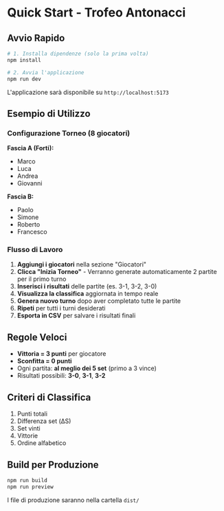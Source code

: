 # Quick Start - Trofeo Antonacci

## Avvio Rapido

```bash
# 1. Installa dipendenze (solo la prima volta)
npm install

# 2. Avvia l'applicazione
npm run dev
```

L'applicazione sarà disponibile su `http://localhost:5173`

## Esempio di Utilizzo

### Configurazione Torneo (8 giocatori)

**Fascia A (Forti):**
- Marco
- Luca
- Andrea
- Giovanni

**Fascia B:**
- Paolo
- Simone
- Roberto
- Francesco

### Flusso di Lavoro

1. **Aggiungi i giocatori** nella sezione "Giocatori"
2. **Clicca "Inizia Torneo"** - Verranno generate automaticamente 2 partite per il primo turno
3. **Inserisci i risultati** delle partite (es. 3-1, 3-2, 3-0)
4. **Visualizza la classifica** aggiornata in tempo reale
5. **Genera nuovo turno** dopo aver completato tutte le partite
6. **Ripeti** per tutti i turni desiderati
7. **Esporta in CSV** per salvare i risultati finali

## Regole Veloci

- **Vittoria = 3 punti** per giocatore
- **Sconfitta = 0 punti**
- Ogni partita: **al meglio dei 5 set** (primo a 3 vince)
- Risultati possibili: **3-0**, **3-1**, **3-2**

## Criteri di Classifica

1. Punti totali
2. Differenza set (ΔS)
3. Set vinti
4. Vittorie
5. Ordine alfabetico

## Build per Produzione

```bash
npm run build
npm run preview
```

I file di produzione saranno nella cartella `dist/`

